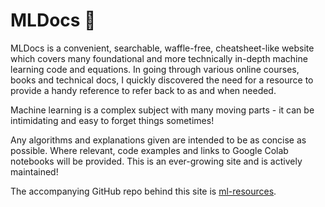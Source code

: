 # MLDocs 📃

MLDocs is a convenient, searchable, waffle-free, cheatsheet-like website which covers many foundational and more technically in-depth machine learning code and equations. In going through various online courses, books and technical docs, I quickly discovered the need for a resource to provide a handy reference to refer back to as and when needed.

Machine learning is a complex subject with many moving parts - it can be intimidating and easy to forget things sometimes!

Any algorithms and explanations given are intended to be as concise as possible. Where relevant, code examples and links to Google Colab notebooks will be provided. This is an ever-growing site and is actively maintained!

The accompanying GitHub repo behind this site is [ml-resources](https://github.com/harrybaines/ml-resources).